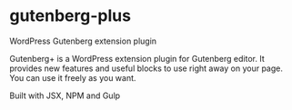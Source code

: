 # gutenberg-plus
WordPress Gutenberg extension plugin

Gutenberg+ is a WordPress extension plugin for Gutenberg editor. It provides new features and useful blocks to use right away on your page. You can use it freely as you want.

Built with JSX, NPM and Gulp